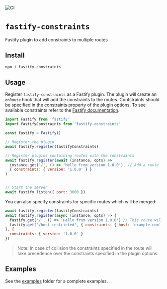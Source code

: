 ![CI](https://github.com/nearform/fastify-constraints/actions/workflows/ci.yml/badge.svg?event=push)

# `fastify-constraints`

Fastify plugin to add constraints to multiple routes

## Install

```bash
npm i fastify-constraints
```

## Usage

Register `fastify-constraints` as a Fastify plugin.
The plugin will create an `onRoute` hook that will add the constraints to the routes.
Contstraints should be specified in the constraints property of the plugin options.
To see available constraints refer to the [Fastify documentation](https://www.fastify.io/docs/latest/Reference/Routes/#constraints).

```js
import Fastify from 'fastify'
import fastifyConstraints from 'fastify-constraints'

const fastify = Fastify()

// Register the plugin
await fastify.register(fastifyConstraints)

// Register plugins containing routes with the constraints
await fastify.register(await (instance, opts) => 
  instance.get('/', () => 'Hello from version 1.0.0'), // Add a route
  { constraints: { version: '1.0.0' } }
)


// Start the server
await fastify.listen({ port: 3000 })
```

You can also specify constraints for specific routes which will be merged:

```js
await fastify.register(fastifyConstraints)
await fastify.register(async (instance, opts) => {
  fastify.get('/', () => 'Hello from version 1.0.0') // This route will have the version constraint
  fastify.get('/host-restricted', { constraints: { host: 'example.com' } }, () => 'Hello from example.com') // This route will have the version and host constraint
}, {
  constraints: { version: '1.0.0' }
})

```

> Note: In case of collision the constraints specified in the route will take precedence over the constraints specified in the plugin options.

## Examples

See the [examples](./examples) folder for a complete examples.